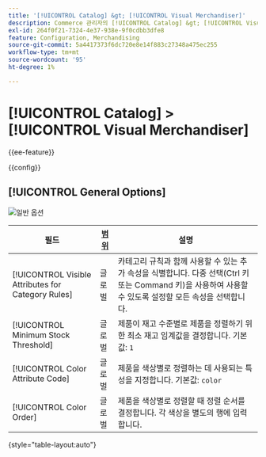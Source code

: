 ```yaml
---
title: '[!UICONTROL Catalog] &gt; [!UICONTROL Visual Merchandiser]'
description: Commerce 관리자의 [!UICONTROL Catalog] &gt; [!UICONTROL Visual Merchandiser] 페이지에서 구성 설정을 검토하십시오.
exl-id: 264f0f21-7324-4e37-938e-9f0cdbb3dfe8
feature: Configuration, Merchandising
source-git-commit: 5a4417373f6dc720e8e14f883c27348a475ec255
workflow-type: tm+mt
source-wordcount: '95'
ht-degree: 1%

---
```


# [!UICONTROL Catalog] > [!UICONTROL Visual Merchandiser]

{{ee-feature}}

{{config}}

## [!UICONTROL General Options]

![일반 옵션](./assets/catalog-visual-merchandiser-general-options.png)<!-- zoom -->

<!-- [General Options](https://experienceleague.adobe.com/en/docs/commerce-admin/marketing/merchandising/visual-merch/smart-attributes-configure) -->

| 필드 | [범위](../../getting-started/websites-stores-views.md#scope-settings) | 설명 |
|--- |--- |--- |
| [!UICONTROL Visible Attributes for Category Rules] | 글로벌 | 카테고리 규칙과 함께 사용할 수 있는 추가 속성을 식별합니다. 다중 선택(Ctrl 키 또는 Command 키)을 사용하여 사용할 수 있도록 설정할 모든 속성을 선택합니다. |
| [!UICONTROL Minimum Stock Threshold] | 글로벌 | 제품이 재고 수준별로 제품을 정렬하기 위한 최소 재고 임계값을 결정합니다. 기본값: `1` |
| [!UICONTROL Color Attribute Code] | 글로벌 | 제품을 색상별로 정렬하는 데 사용되는 특성을 지정합니다. 기본값: `color` |
| [!UICONTROL Color Order] | 글로벌 | 제품을 색상별로 정렬할 때 정렬 순서를 결정합니다. 각 색상을 별도의 행에 입력합니다. |

{style="table-layout:auto"}
